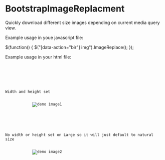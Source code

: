 BootstrapImageReplacment
========================

Quickly download different size images depending on current media query view. 

Example usage in youe javascript file: 

$(function() { 
    $("[data-action=\"bir\"] img").ImageReplace(); 
});


Example usage in your html file:
<code>
<div class="row">
        <div class="col-md-6" data-action="bir">
            <p>Width and height set</p>
            <img data-xs-src="http://placehold.it/50&text=Extra Small" data-xs-width="50" data-xs-height="50"
                 data-sm-src="http://placehold.it/100&text=Small" data-sm-width="100" data-sm-height="100"
                 data-md-src="http://placehold.it/300&text=Medium" data-md-width="300" data-ms-height="300"
                 data-lg-src="http://placehold.it/500&text=Large" data-lg-width="500" data-lg-height="500"
                 src="" alt="demo image1">
        </div>
        <div class="col-md-6" data-action="bir">
            <p>No width or height set on Large so it will just default to natural size</p>
            <img data-xs-src="http://ads.weloveanycar.com/imagead/215040/800/front" data-xs-width="" data-xs-height=""
                 data-sm-src="http://placehold.it/100&text=Small" data-sm-width="" data-sm-height=""
                 data-md-src="http://placehold.it/300&text=Medium" data-md-width="" data-md-height=""
                 data-lg-src="http://placehold.it/500&text=Large" data-lg-width="" data-lg-height=""
                 src="" alt="demo image2" class="img-responsive" />
        </div>
    </div>
    </code>
